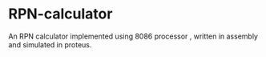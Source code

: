 # RPN-calculator
An RPN calculator implemented using 8086 processor , written in assembly and simulated in proteus.
